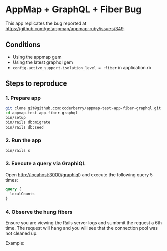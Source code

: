 # AppMap + GraphQL + Fiber Bug

This app replicates the bug reported at https://github.com/getappmap/appmap-ruby/issues/349.

## Conditions

- Using the appmap gem
- Using the latest graphql gem
- `config.active_support.isolation_level = :fiber` in application.rb

## Steps to reproduce

### 1. Prepare app

```bash
git clone git@github.com:coderberry/appmap-test-app-fiber-graphql.git
cd appmap-test-app-fiber-graphql
bin/setup
bin/rails db:migrate
bin/rails db:seed
```

### 2. Run the app

```bash
bin/rails s
```

### 3. Execute a query via GraphiQL

Open [http://locahost:3000/graphiql](http://localhost:3000/graphiql)) and execute the following query 5 times:

```graphql
query {
  localCounts
}
```

### 4. Observe the hung fibers

Ensure you are viewing the Rails server logs and sumbmit the request a 6th time. The request will hang and you will see that the connection pool was not cleaned up.

Example:

